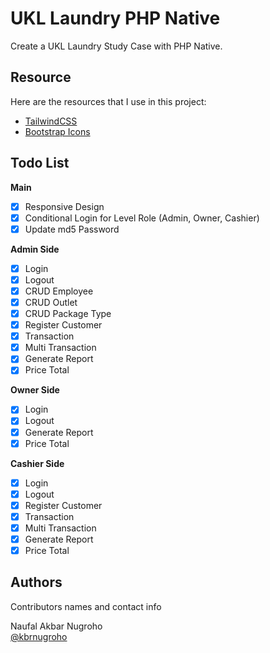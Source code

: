 # UKL Laundry PHP Native

Create a UKL Laundry Study Case with PHP Native.

## Resource

Here are the resources that I use in this project:

- [TailwindCSS](https://tailwindcss.com)
- [Bootstrap Icons](https://icons.getbootstrap.com)

## Todo List

**Main**

- [x] Responsive Design
- [x] Conditional Login for Level Role (Admin, Owner, Cashier)
- [x] Update md5 Password

**Admin Side**

- [x] Login 
- [x] Logout
- [x] CRUD Employee 
- [x] CRUD Outlet 
- [x] CRUD Package Type 
- [x] Register Customer 
- [x] Transaction
- [x] Multi Transaction
- [x] Generate Report
- [x] Price Total

**Owner Side**

- [x] Login 
- [x] Logout
- [x] Generate Report
- [x] Price Total

**Cashier Side**

- [x] Login 
- [x] Logout
- [x] Register Customer
- [x] Transaction
- [x] Multi Transaction
- [x] Generate Report
- [x] Price Total

## Authors

Contributors names and contact info

Naufal Akbar Nugroho  
[@kbrnugroho](https://instagram.com/kbrnugroho)

